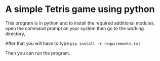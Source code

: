 # A simple Tetris game using python

This program is in python and to install the required additional modules, open the command prompt on your system then go to the working directory,

After that you will have to type
```pip install -r requirements.txt```

Then you can run the program.

